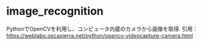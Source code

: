 # image_recognition
PythonでOpenCVを利用し、コンピュータ内蔵のカメラから画像を取得.
引用：https://weblabo.oscasierra.net/python/opencv-videocapture-camera.html
